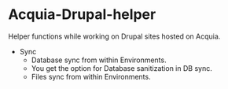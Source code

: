 # Acquia-Drupal-helper

Helper functions while working on Drupal sites hosted on Acquia.

* Sync
  - Database sync from within Environments.
  - You get the option for Database sanitization in DB sync.
  - Files sync from within Environments.
